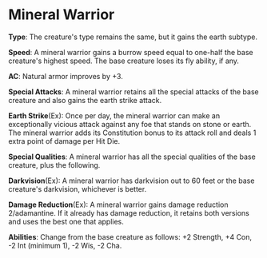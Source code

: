 # Mineral Warrior

**Type**: The creature's type remains the same, but it gains the earth subtype.

**Speed**: A mineral warrior gains a burrow speed equal to one-half the base creature's highest speed. The base creature loses its fly ability, if any.

**AC**: Natural armor improves by +3.

**Special Attacks**: A mineral warrior retains all the special attacks of the base creature and also gains the earth strike attack.

**Earth Strike**(Ex): Once per day, the mineral warrior can make an exceptionally vicious attack against any foe that stands on stone or earth. The mineral warrior adds its Constitution bonus to its attack roll and deals 1 extra point of damage per Hit Die.

**Special Qualities**: A mineral warrior has all the special qualities of the base creature, plus the following.

**Darkvision**(Ex): A mineral warrior has darkvision out to 60 feet or the base creature's darkvision, whichever is better.

**Damage Reduction**(Ex): A mineral warrior gains damage reduction 2/adamantine. If it already has damage reduction, it retains both versions and uses the best one that applies.

**Abilities**: Change from the base creature as follows: +2 Strength, +4 Con, -2 Int (minimum 1), -2 Wis, -2 Cha.
